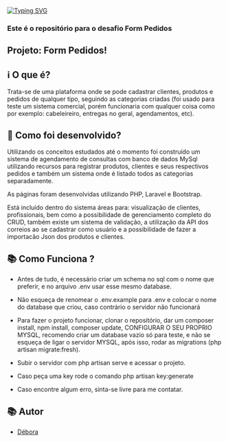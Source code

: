 [![Typing SVG](https://readme-typing-svg.herokuapp.com/?lines=Welcome+To+My+GitHub;Project+Form+Pedidos+Author+Débora;Please+Feel+Free+To+Contact+Me)](https://git.io/typing-svg)

### Este é o repositório para o desafio Form Pedidos

## Projeto: Form Pedidos!

## ℹ️ O que é?

Trata-se de uma plataforma onde se pode cadastrar clientes, produtos e pedidos de qualquer tipo, seguindo as categorias criadas (foi usado para teste um sistema comercial, porém funcionaria com qualquer coisa como por exemplo: cabeleireiro, entregas no geral, agendamentos, etc).

## 🔧 Como foi desenvolvido? 
Utilizando os conceitos estudados até o momento foi construído um sistema de agendamento de consultas  com banco de dados MySql 
utilizando recursos para registrar produtos, clientes e seus respectivos pedidos e também um sistema onde é listado todos as categorias separadamente. 

As páginas foram desenvolvidas utilizando PHP, Laravel e Bootstrap. 

Está incluído dentro do sistema áreas para: visualização de clientes, profissionais, bem como a possibilidade de gerenciamento completo do CRUD, também existe um sistema de validação, a utilização da API dos correios ao se cadastrar como usuário e a possibilidade de fazer a importacão Json dos produtos e clientes.



## 📚 Como Funciona ?

- Antes de tudo, é necessário criar um schema no sql com o nome que preferir, e no arquivo .env usar esse mesmo database.

- Não esqueça de renomear o .env.example para .env e colocar o nome do database que criou, caso contrário o servidor não funcionará

- Para fazer o projeto funcionar, clonar o repositório, dar um composer install, npm install, composer update, CONFIGURAR O SEU PROPRIO MYSQL, recomendo criar um database vazio só para teste, e não se esqueça de ligar o servidor MYSQL, após isso, rodar as migrations (php artisan migrate:fresh).

- Subir o servidor com php artisan serve e acessar o projeto.

- Caso peça uma key rode o comando  php artisan key:generate

- Caso encontre algum erro, sinta-se livre para me contatar.
## 📚 Autor

* [Débora](https://www.linkedin.com/in/deborabl/)